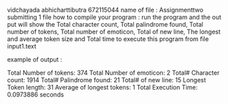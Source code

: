 vidchayada abhicharttibutra 672115044
name of file : Assignmenttwo
submitting 1 file
how to compile your program : run the program and the out put will show the Total character count, Total palindrome found,
                              Total number of tokens, Total number of emoticon, Total of new line, The longest and average
                              token size and Total time to execute this program from file input1.text

example of output :

Total Number of tokens: 374
Total Number of emoticon: 2
Total# Character count: 1914
Total# Palindrome found: 21
Total# of new line: 15
Longest Token length: 31
Average of longest tokens: 1
Total Execution Time: 0.0973886 seconds
